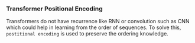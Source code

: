 ### Transformer Positional Encoding

Transformers do not have recurrence like RNN or convolution such as CNN which could help in learning from the order of sequences. To solve this, `postitional encoding` is used to preserve the ordering knowledge.

